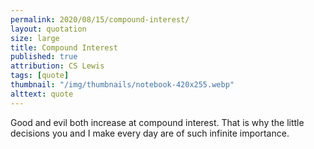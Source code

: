 ```yaml
---
permalink: 2020/08/15/compound-interest/
layout: quotation
size: large
title: Compound Interest
published: true
attribution: CS Lewis
tags: [quote]
thumbnail: "/img/thumbnails/notebook-420x255.webp"
alttext: quote
---
```


Good and evil both increase at compound interest. That is
why the little decisions you and I make every day are of such
infinite importance.

